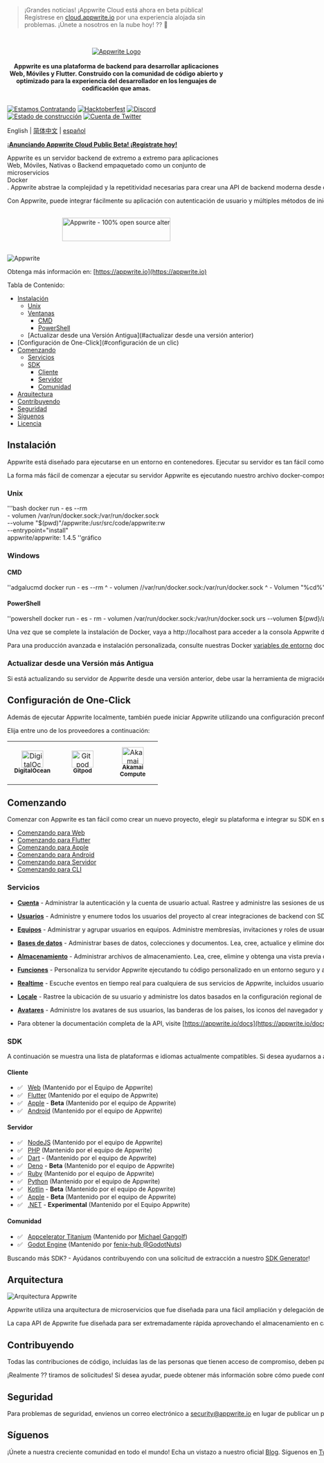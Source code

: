> ¡Grandes noticias! ¡Appwrite Cloud está ahora en beta pública! Regístrese en [cloud.appwrite.io](https://cloud.appwrite.io) por una experiencia alojada sin problemas. ¡Únete a nosotros en la nube hoy!  ⁇ 🎉

<br />
<p align="center">
    <a href="https://appwrite.io" target="_blank"><img src="./public/images/banner.png" alt="Appwrite Logo"></a>
    <br />
    <br />
    <b>Appwrite es una plataforma de backend para desarrollar aplicaciones Web, Móviles y Flutter. Construido con la comunidad de código abierto y optimizado para la experiencia del desarrollador en los lenguajes de codificación que amas.</b>
    <br />
    <br />
</p>


<!-- [![Estado de construcción](https://img.shields.io/travis/com/appwrite/appwrite?style=flat-square)](https://travis-ci.com/appwrite/appwrite) -->

[![Estamos Contratando](https://img.shields.io/static/v1?label=We're&message=Hiring&color=blue&style=flat-square)](https://appwrite.io/company/careers)
[![Hacktoberfest](https://img.shields.io/static/v1?label=hacktoberfest&message=ready&color=191120&style=flat-square)](https://hacktoberfest.appwrite.io)
[![Discord](https://img.shields.io/discord/564160730845151244?label=discord&style=flat-square)](https://appwrite.io/discord?r=Github)
[![Estado de construcción](https://img.shields.io/github/actions/workflow/status/appwrite/appwrite/tests.yml?branch=master&label=tests&style=flat-square)](https://github.com/appwrite/appwrite/actions)
[![Cuenta de Twitter](https://img.shields.io/twitter/follow/appwrite?color=00acee&label=twitter&style=flat-square)](https://twitter.com/appwrite)

<!-- [![Docker Pulls](https://img.shields.io/docker/pulls/appwrite/appwrite?color=f02e65&style=flat-square)](https://hub.docker.com/r/appwrite/appwrite) -->
<!-- [![Traducir](https://img.shields.io/badge/translate-f02e65?style=flat-square)](docs/tutorials/add-translations.md) -->
<!-- [![Swag Store](https://img.shields.io/badge/swag%20store-f02e65?style=flat-square)](https://store.appwrite.io) -->

English | [简体中文](README-CN.md) | [español](README-SP.md)

¡[**Anunciando Appwrite Cloud Public Beta! ¡Regístrate hoy!**](https://cloud.appwrite.io)

Appwrite es un servidor backend de extremo a extremo para aplicaciones Web, Móviles, Nativas o Backend empaquetado como un conjunto de microservicios Docker<nobr>. Appwrite abstrae la complejidad y la repetitividad necesarias para crear una API de backend moderna desde cero y le permite crear aplicaciones seguras más rápido.

Con Appwrite, puede integrar fácilmente su aplicación con autenticación de usuario y múltiples métodos de inicio de sesión, una base de datos para almacenar y consultar datos de usuarios y equipos, almacenamiento y administración de archivos, manipulación de imágenes, etc, Cloud Functions, y [más servicios](https://appwrite.io/docs).

<p align="center">
    <br />
    <a href="https://www.producthunt.com/posts/appwrite-2?utm_source=badge-top-post-badge&utm_medium=badge&utm_souce=badge-appwrite-2" target="_blank"><img src="https://api.producthunt.com/widgets/embed-image/v1/top-post-badge.svg?post_id=360315&theme=light&period=daily" alt="Appwrite - 100&#0037;&#0032;open&#0032;source&#0032;alternative&#0032;for&#0032;Firebase | Product Hunt" style="ancho: 250px; altura: 54px;" width="250" height="54" /></a>
    <br />
    <br />
</p>

![Appwrite](público/imágenes/github.png)

Obtenga más información en: [https://appwrite.io](https://appwrite.io)

Tabla de Contenido:

- [Instalación](#instalación)
  - [Unix](#unix)
  - [Ventanas](#ventanas)
    - [CMD](#cmd)
    - [PowerShell](#powershell)
  - [Actualizar desde una Versión Antigua](#actualizar desde una versión anterior)
- [Configuración de One-Click](#configuración de un clic)
- [Comenzando](#comenzando)
  - [Servicios](#servicios)
  - [SDK](#sdks)
    - [Cliente](#cliente)
    - [Servidor](#servidor)
    - [Comunidad](#comunidad)
- [Arquitectura](#arquitectura)
- [Contribuyendo](#contribuyendo)
- [Seguridad](#seguridad)
- [Síguenos](#síguenos)
- [Licencia](#licencia)

## Instalación

Appwrite está diseñado para ejecutarse en un entorno en contenedores. Ejecutar su servidor es tan fácil como ejecutar un comando desde su terminal. Puede ejecutar Appwrite en su localhost utilizando docker-compose o en cualquier otra herramienta de orquestación de contenedores, como Kubernetes, Docker Swarm o Rancher.

La forma más fácil de comenzar a ejecutar su servidor Appwrite es ejecutando nuestro archivo docker-compose. Antes de ejecutar el comando de instalación, asegúrese de tener [Docker](https://www.docker.com/products/docker-desktop) instalado en su máquina:

### Unix

'''bash
docker run - es --rm \
    - volumen /var/run/docker.sock:/var/run/docker.sock \
    --volume "$(pwd)"/appwrite:/usr/src/code/appwrite:rw \
    --entrypoint="install" \
    appwrite/appwrite: 1.4.5
''gráfico

### Windows

#### CMD

''adgalucmd
docker run - es --rm ^
    - volumen //var/run/docker.sock:/var/run/docker.sock ^
    - Volumen "%cd%"/appwrite:/usr/src/code/appwrite:rw ^
    --entrypoint="install" ^
    appwrite/appwrite: 1.4.5
''gráfico

#### PowerShell

''powershell
docker run - es - rm
    - volumen /var/run/docker.sock:/var/run/docker.sock urs
    --volumen ${pwd}/appwrite:/usr/src/code/appwrite:rw
    --entrypoint="install" á
    appwrite/appwrite: 1.4.5
''gráfico

Una vez que se complete la instalación de Docker, vaya a http://localhost para acceder a la consola Appwrite desde su navegador. Tenga en cuenta que en los hosts no nativos de Linux, el servidor puede tardar unos minutos en comenzar después de completar la instalación.

Para una producción avanzada e instalación personalizada, consulte nuestras Docker [variables de entorno](https://appwrite.io/docs/environment-variables) documentos. También puede usar nuestros archivos públicos [docker-compose.yml](https://appwrite.io/install/compose) y [.env](https://appwrite.io/install/env) para configurar manualmente un entorno.

### Actualizar desde una Versión más Antigua

Si está actualizando su servidor de Appwrite desde una versión anterior, debe usar la herramienta de migración de Appwrite una vez completada la configuración. Para obtener más información sobre esto, consulte [Installation Docs](https://appwrite.io/docs/installation).

## Configuración de One-Click

Además de ejecutar Appwrite localmente, también puede iniciar Appwrite utilizando una configuración preconfigurada. Esto le permite ponerse en marcha rápidamente con Appwrite sin instalar Docker en su máquina local.

Elija entre uno de los proveedores a continuación:

<table border="0">
  <tr>
    <td align="center" width="100" height="100">
      <a href="https://marketplace.digitalocean.com/apps/appwrite">
        <img width="50" height="39" src="público/imágenes/integraciones/digitalocean-logo.svg" alt="DigitalOcean Logo"/>
          <br /><sub><b>DigitalOcean</b></sub></a>
        </a>
    </td>
    <td align="center" width="100" height="100">
      <a href="https://gitpod.io/#https://github.com/appwrite/integration-for-gitpod">
        <img width="50" height="39" src="public/images/integrations/gitpod-logo.svg" alt="Gitpod Logo"/>
          <br /><sub><b>Gitpod</b></sub></a>    
      </a>
    </td>
    <td align="center" width="100" height="100">
      <a href="https://www.linode.com/marketplace/apps/appwrite/appwrite/">
        <img width="50" height="39" src="public/images/integrations/akamai-logo.svg" alt="Akamai Logo"/>
          <br /><sub><b>Akamai Compute</b></sub></a>    
      </a>
    </td>
  </tr>
</table>

## Comenzando

Comenzar con Appwrite es tan fácil como crear un nuevo proyecto, elegir su plataforma e integrar su SDK en su código. Puede comenzar fácilmente con su plataforma de elección leyendo uno de nuestros tutoriales de Getting Started.

- [Comenzando para Web](https://appwrite.io/docs/getting-started-for-web)
- [Comenzando para Flutter](https://appwrite.io/docs/getting-started-for-flutter)
- [Comenzando para Apple](https://appwrite.io/docs/getting-started-for-apple)
- [Comenzando para Android](https://appwrite.io/docs/getting-started-for-android)
- [Comenzando para Servidor](https://appwrite.io/docs/getting-started-for-server)
- [Comenzando para CLI](https://appwrite.io/docs/command-line)

### Servicios

- [**Cuenta**](https://appwrite.io/docs/references/cloud/client-web/account) - Administrar la autenticación y la cuenta de usuario actual. Rastree y administre las sesiones de usuario, los dispositivos, los métodos de inicio de sesión y los registros de seguridad.
- [**Usuarios**](https://appwrite.io/docs/server/users) - Administre y enumere todos los usuarios del proyecto al crear integraciones de backend con SDK de servidor.
- [**Equipos**](https://appwrite.io/docs/references/cloud/client-web/teams) - Administrar y agrupar usuarios en equipos. Administre membresías, invitaciones y roles de usuario dentro de un equipo.
- [**Bases de datos**](https://appwrite.io/docs/references/cloud/client-web/databases) - Administrar bases de datos, colecciones y documentos. Lea, cree, actualice y elimine documentos y filtre listas de colecciones de documentos utilizando filtros avanzados.
- [**Almacenamiento**](https://appwrite.io/docs/references/cloud/client-web/storage) - Administrar archivos de almacenamiento. Lea, cree, elimine y obtenga una vista previa de los archivos. Manipula la vista previa de tus archivos para que se ajusten perfectamente a tu app. Todos los archivos son escaneados por ClamAV y almacenados de forma segura y encriptada.
- [**Funciones**](https://appwrite.io/docs/server/functions) - Personaliza tu servidor Appwrite ejecutando tu código personalizado en un entorno seguro y aislado. Puede activar su código en cualquier evento del sistema Appwrite manualmente o utilizando un programa CRON.
- [**Realtime**](https://appwrite.io/docs/realtime) - Escuche eventos en tiempo real para cualquiera de sus servicios de Appwrite, incluidos usuarios, almacenamiento, funciones, bases de datos y más.
- [**Locale**](https://appwrite.io/docs/references/cloud/client-web/locale) - Rastree la ubicación de su usuario y administre los datos basados en la configuración regional de su aplicación.
- [**Avatares**](https://appwrite.io/docs/references/cloud/client-web/avatars) - Administre los avatares de sus usuarios, las banderas de los países, los iconos del navegador y los símbolos de la tarjeta de crédito. Genere códigos QR a partir de enlaces o cadenas de texto sin formato.

- Para obtener la documentación completa de la API, visite [https://appwrite.io/docs](https://appwrite.io/docs). Para obtener más tutoriales, noticias y anuncios, consulte nuestro [blog](https://medium.com/appwrite-io) y [Discord Server](https://discord.gg/GSeTUeA).

### SDK

A continuación se muestra una lista de plataformas e idiomas actualmente compatibles. Si desea ayudarnos a agregar soporte a su plataforma de elección, puede ir a nuestro [SDK Generator](https://github.com/appwrite/sdk-generator) proyecto y ver nuestra [guía de contribución](https://github.com/appwrite/sdk-generator/blob/master/CONTRIBUTING.md).

#### Cliente

- ✅ &nbsp; [Web](https://github.com/appwrite/sdk-for-web) (Mantenido por el Equipo de Appwrite)
- ✅ &nbsp; [Flutter](https://github.com/appwrite/sdk-for-flutter) (Mantenido por el equipo de Appwrite)
- ✅ &nbsp; [Apple](https://github.com/appwrite/sdk-for-apple) - **Beta** (Mantenido por el equipo de Appwrite)
- ✅ &nbsp; [Android](https://github.com/appwrite/sdk-for-android) (Mantenido por el equipo de Appwrite)

#### Servidor

- ✅ &nbsp; [NodeJS](https://github.com/appwrite/sdk-for-node) (Mantenido por el equipo de Appwrite)
- ✅ &nbsp; [PHP](https://github.com/appwrite/sdk-for-php) (Mantenido por el equipo de Appwrite)
- ✅ &nbsp; [Dart](https://github.com/appwrite/sdk-for-dart) - (Mantenido por el equipo de Appwrite)
- ✅ &nbsp; [Deno](https://github.com/appwrite/sdk-for-deno) - **Beta** (Mantenido por el equipo de Appwrite)
- ✅ &nbsp; [Ruby](https://github.com/appwrite/sdk-for-ruby) (Mantenido por el equipo de Appwrite)
- ✅ &nbsp; [Python](https://github.com/appwrite/sdk-for-python) (Mantenido por el equipo de Appwrite)
- ✅ &nbsp; [Kotlin](https://github.com/appwrite/sdk-for-kotlin) - **Beta** (Mantenido por el equipo de Appwrite)
- ✅ &nbsp; [Apple](https://github.com/appwrite/sdk-for-apple) - **Beta** (Mantenido por el equipo de Appwrite)
- ✅ &nbsp; [.NET](https://github.com/appwrite/sdk-for-dotnet) - **Experimental** (Mantenido por el Equipo Appwrite)

#### Comunidad

- ✅ &nbsp; [Appcelerator Titanium](https://github.com/m1ga/ti.appwrite) (Mantenido por [Michael Gangolf](https://github.com/m1ga/))
- ✅ &nbsp; [Godot Engine](https://github.com/GodotNuts/appwrite-sdk) (Mantenido por [fenix-hub @GodotNuts](https://github.com/fenix-hub))

Buscando más SDK? - Ayúdanos contribuyendo con una solicitud de extracción a nuestro [SDK Generator](https://github.com/appwrite/sdk-generator)!

## Arquitectura

![Arquitectura Appwrite](docs/specs/overview.drawio.svg)

Appwrite utiliza una arquitectura de microservicios que fue diseñada para una fácil ampliación y delegación de responsabilidades. Además, Appwrite admite múltiples API, como REST, WebSocket y GraphQL para permitirle interactuar con sus recursos aprovechando sus conocimientos y protocolos existentes de elección.

La capa API de Appwrite fue diseñada para ser extremadamente rápida aprovechando el almacenamiento en caché en memoria y delegando cualquier tarea de carga pesada a los trabajadores de fondo de Appwrite. Los trabajadores de fondo también le permiten controlar con precisión su capacidad de cómputo y sus costos utilizando una cola de mensajes para manejar la carga. Puede obtener más información sobre nuestra arquitectura en la [guía de contribución](CONTRIBUTING.md#architecture-1).

## Contribuyendo

Todas las contribuciones de código, incluidas las de las personas que tienen acceso de compromiso, deben pasar por una solicitud de extracción y ser aprobadas por un desarrollador principal antes de fusionarse. Esto es para garantizar una revisión adecuada de todo el código.

¡Realmente  ⁇  tiramos de solicitudes! Si desea ayudar, puede obtener más información sobre cómo puede contribuir a este proyecto en la [guía de contribución](CONTRIBUTING.md).

## Seguridad

Para problemas de seguridad, envíenos un correo electrónico a [security@appwrite.io](mailto:security@appwrite.io) en lugar de publicar un problema público en GitHub.

## Síguenos

¡Únete a nuestra creciente comunidad en todo el mundo! Echa un vistazo a nuestro oficial [Blog](https://medium.com/appwrite-io). Síguenos en [Twitter](https://twitter.com/appwrite), [Facebook Page](https://www.facebook.com/appwrite.io), [Facebook Group](https://www.facebook.com/groups/appwrite.developers/), [Dev Community](https://dev.to/appwrite) o únete a nuestro live [Discord server](https://discord.gg/GSeTUeA) por más ayuda, ideas y discusiones.

